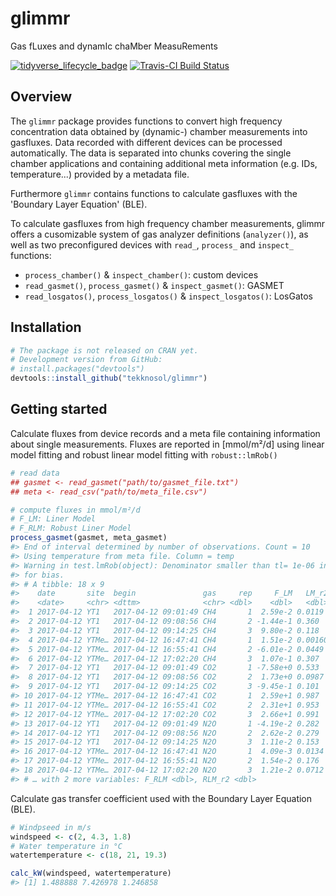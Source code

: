 
<!-- README.md is generated from README.Rmd. Please edit that file -->
glimmr
======

Gas fLuxes and dynamIc chaMber MeasuRements

[![tidyverse\_lifecycle\_badge](https://img.shields.io/badge/lifecycle-experimental-orange.svg)](https://www.tidyverse.org/lifecycle/#experimental) [![Travis-CI Build Status](https://travis-ci.org/tekknosol/glimmr.svg?branch=master)](https://travis-ci.org/tekknosol/glimmr)

Overview
--------

The `glimmr` package provides functions to convert high frequency concentration data obtained by (dynamic-) chamber measurements into gasfluxes. Data recorded with different devices can be processed automatically. The data is separated into chunks covering the single chamber applications and containing additional meta information (e.g. IDs, temperature...) provided by a metadata file.

Furthermore `glimmr` contains functions to calculate gasfluxes with the 'Boundary Layer Equation' (BLE).

To calculate gasfluxes from high frequency chamber measurements, glimmr offers a cusomizable system of gas analyzer definitions (`analyzer()`), as well as two preconfigured devices with `read_`, `process_` and `inspect_` functions:

-   `process_chamber()` & `inspect_chamber()`: custom devices
-   `read_gasmet()`, `process_gasmet()` & `inspect_gasmet()`: GASMET
-   `read_losgatos()`, `process_losgatos()` & `inspect_losgatos()`: LosGatos

Installation
------------

``` r
# The package is not released on CRAN yet.
# Development version from GitHub:
# install.packages("devtools")
devtools::install_github("tekknosol/glimmr")
```

Getting started
---------------

Calculate fluxes from device records and a meta file containing information about single measurements. Fluxes are reported in \[mmol/m²/d\] using linear model fitting and robust linear model fitting with `robust::lmRob()`

``` r
# read data
## gasmet <- read_gasmet("path/to/gasmet_file.txt")
## meta <- read_csv("path/to/meta_file.csv")

# compute fluxes in mmol/m²/d
# F_LM: Liner Model
# F_RLM: Robust Liner Model
process_gasmet(gasmet, meta_gasmet)
#> End of interval determined by number of observations. Count = 10
#> Using temperature from meta file. Column = temp
#> Warning in test.lmRob(object): Denominator smaller than tl= 1e-06 in test
#> for bias.
#> # A tibble: 18 x 9
#>    date       site  begin               gas     rep     F_LM   LM_r2
#>    <date>     <chr> <dttm>              <chr> <dbl>    <dbl>   <dbl>
#>  1 2017-04-12 YT1   2017-04-12 09:01:49 CH4       1  2.59e-2 0.0119 
#>  2 2017-04-12 YT1   2017-04-12 09:08:56 CH4       2 -1.44e-1 0.360  
#>  3 2017-04-12 YT1   2017-04-12 09:14:25 CH4       3  9.80e-2 0.118  
#>  4 2017-04-12 YTMe… 2017-04-12 16:47:41 CH4       1  1.51e-2 0.00160
#>  5 2017-04-12 YTMe… 2017-04-12 16:55:41 CH4       2 -6.01e-2 0.0449 
#>  6 2017-04-12 YTMe… 2017-04-12 17:02:20 CH4       3  1.07e-1 0.307  
#>  7 2017-04-12 YT1   2017-04-12 09:01:49 CO2       1 -7.58e+0 0.533  
#>  8 2017-04-12 YT1   2017-04-12 09:08:56 CO2       2  1.73e+0 0.0987 
#>  9 2017-04-12 YT1   2017-04-12 09:14:25 CO2       3 -9.45e-1 0.101  
#> 10 2017-04-12 YTMe… 2017-04-12 16:47:41 CO2       1  2.59e+1 0.987  
#> 11 2017-04-12 YTMe… 2017-04-12 16:55:41 CO2       2  2.31e+1 0.953  
#> 12 2017-04-12 YTMe… 2017-04-12 17:02:20 CO2       3  2.66e+1 0.991  
#> 13 2017-04-12 YT1   2017-04-12 09:01:49 N2O       1 -4.19e-2 0.282  
#> 14 2017-04-12 YT1   2017-04-12 09:08:56 N2O       2  2.62e-2 0.279  
#> 15 2017-04-12 YT1   2017-04-12 09:14:25 N2O       3  1.11e-2 0.153  
#> 16 2017-04-12 YTMe… 2017-04-12 16:47:41 N2O       1  4.09e-3 0.0134 
#> 17 2017-04-12 YTMe… 2017-04-12 16:55:41 N2O       2  1.54e-2 0.176  
#> 18 2017-04-12 YTMe… 2017-04-12 17:02:20 N2O       3  1.21e-2 0.0712 
#> # … with 2 more variables: F_RLM <dbl>, RLM_r2 <dbl>
```

Calculate gas transfer coefficient used with the Boundary Layer Equation (BLE).

``` r
# Windpseed in m/s
windspeed <- c(2, 4.3, 1.8) 
# Water temperature in °C
watertemperature <- c(18, 21, 19.3) 

calc_kW(windspeed, watertemperature)
#> [1] 1.488888 7.426978 1.246858
```
